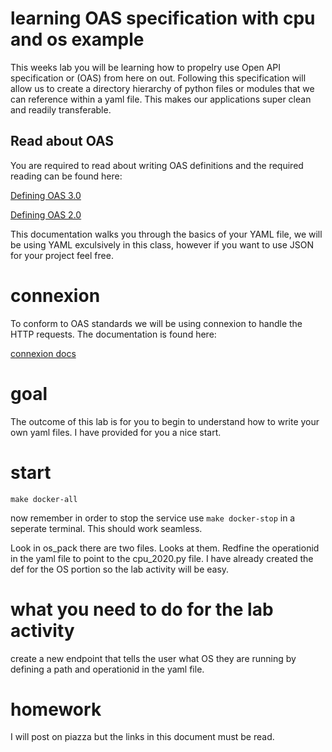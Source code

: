 # learning OAS specification with cpu and os example
This weeks lab you will be learning how to propelry use Open API specification or (OAS) from here on out. Following this specification will allow us to create a directory hierarchy of python files or modules that we can reference within a yaml file. This makes our applications super clean and readily transferable.

## Read about OAS

You are required to read about writing OAS definitions and the required reading can be found here:

[Defining OAS 3.0](https://swagger.io/docs/specification/basic-structure/)

[Defining OAS 2.0](https://swagger.io/docs/specification/2-0/basic-structure/)

This documentation walks you through the basics of your YAML file, we will be using YAML exculsively in this class, however if you want to use JSON for your project feel free.

# connexion

To conform to OAS standards we will be using connexion to handle the HTTP requests. The documentation is found here:

[connexion docs](https://connexion.readthedocs.io/en/latest/)

# goal

The outcome of this lab is for you to begin to understand how to write your own yaml files. I have provided for you a nice start.

# start

`make docker-all`

now remember in order to stop the service use `make docker-stop` in a seperate terminal. This should work seamless.

Look in os_pack there are two files. Looks at them. Redfine the operationid in the yaml file to point to the cpu_2020.py file. I have already created the def for the OS portion so the lab activity will be easy.

# what you need to do for the lab activity

create a new endpoint that tells the user what OS they are running by defining a path and operationid in the yaml file.

# homework

I will post on piazza but the links in this document must be read.
